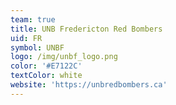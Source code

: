 ```yaml
---
team: true
title: UNB Fredericton Red Bombers
uid: FR
symbol: UNBF
logo: /img/unbf_logo.png
color: '#E7122C'
textColor: white
website: 'https://unbredbombers.ca'
---
```


